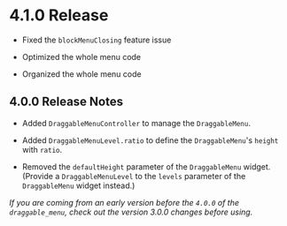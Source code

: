 # 4.1.0 Release

- Fixed the `blockMenuClosing` feature issue

- Optimized the whole menu code

- Organized the whole menu code

## 4.0.0 Release Notes

- Added `DraggableMenuController` to manage the `DraggableMenu`.

- Added `DraggableMenuLevel.ratio` to define the `DraggableMenu`'s `height` with `ratio`.

- Removed the `defaultHeight` parameter of the `DraggableMenu` widget. (Provide a `DraggableMenuLevel` to the `levels` parameter of the `DraggableMenu` widget instead.)

*If you are coming from an early version before the `4.0.0` of the `draggable_menu`, check out the version 3.0.0 changes before using.*